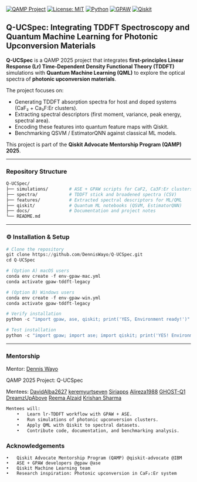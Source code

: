 
[![QAMP Project](https://img.shields.io/badge/QAMP-2025-blue)](https://qiskit.org/advocates)  [![License: MIT](https://img.shields.io/badge/License-MIT-yellow.svg)](LICENSE)  [![Python](https://img.shields.io/badge/Python-3.9+-blue.svg)](https://www.python.org/)  [![GPAW](https://img.shields.io/badge/GPAW-TDDFT-green)](https://wiki.fysik.dtu.dk/gpaw/)  [![Qiskit](https://img.shields.io/badge/Qiskit-Quantum%20ML-purple)](https://qiskit.org/)

## Q-UCSpec: Integrating TDDFT Spectroscopy and Quantum Machine Learning for Photonic Upconversion Materials

**Q-UCSpec** is a QAMP 2025 project that integrates **first-principles Linear Response (Lr) Time-Dependent Density Functional Theory (TDDFT)** simulations with **Quantum Machine Learning (QML)** to explore the optical spectra of **photonic upconversion materials**.  

The project focuses on:
- Generating TDDFT absorption spectra for host and doped systems (CaF₂ + Ca₃F:Er clusters).  
- Extracting spectral descriptors (first moment, variance, peak energy, spectral area).  
- Encoding these features into quantum feature maps with Qiskit.  
- Benchmarking QSVM / EstimatorQNN against classical ML models.

This project is part of the **Qiskit Advocate Mentorship Program (QAMP) 2025**.  

---

### Repository Structure

```bash
Q-UCSpec/
├── simulations/        # ASE + GPAW scripts for CaF2, Ca3F:Er clusters
├── spectra/            # TDDFT stick and broadened spectra (CSV)
├── features/           # Extracted spectral descriptors for ML/QML
├── qiskit/             # Quantum ML notebooks (QSVM, EstimatorQNN)
├── docs/               # Documentation and project notes
└── README.md
```

---
### ⚙️ Installation & Setup
```python
# Clone the repository
git clone https://github.com/DennisWayo/Q-UCSpec.git
cd Q-UCSpec

# (Option A) macOS users
conda env create -f env-gpaw-mac.yml
conda activate gpaw-tddft-legacy

# (Option B) Windows users
conda env create -f env-gpaw-win.yml
conda activate gpaw-tddft-legacy

# Verify installation
python -c "import gpaw, ase, qiskit; print('YES, Environment ready!')"

# Test installation
python -c "import gpaw; import ase; import qiskit; print('YES! Environment ready')"
```
---

### Mentorship
Mentor: [Dennis Wayo](https://github.com/DennisWayo)

QAMP 2025 Project: Q-UCSpec

Mentees: [DavidAlba2627](https://github.com/DavidAlba2627)  [keremyurtseven](https://github.com/keremyurtseven)  [Siriapps](https://github.com/Siriapps)  [Alireza1988](https://github.com/Alireza1988)  [GHOST-Q1](https://github.com/GHOST-Q1)  [DreamzUpAbove](https://github.com/DreamzUpAbove)
[Reema Alzaid](https://github.com/ReemaAlzaid) [Krishan Sharma](https://github.com/Krishan019)

```bash
Mentees will:
	•	Learn lr-TDDFT workflow with GPAW + ASE.
	•	Run simulations of photonic upconversion clusters.
	•	Apply QML with Qiskit to spectral datasets.
	•	Contribute code, documentation, and benchmarking analysis.
```

### Acknowledgements
	•	Qiskit Advocate Mentorship Program (QAMP) @qiskit-advocate @IBM
	•	ASE + GPAW developers @gpaw @ase
	•	Qiskit Machine Learning team
	•	Research inspiration: Photonic upconversion in CaF₂:Er system
